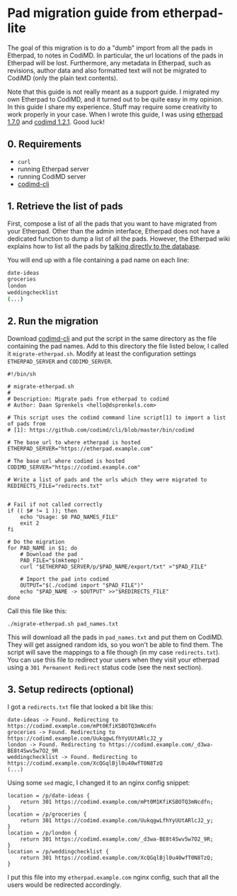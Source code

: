 # Pad migration guide from etherpad-lite

The goal of this migration is to do a "dumb" import from all the pads in Etherpad, to notes in
CodiMD. In particular, the url locations of the pads in Etherpad will be lost. Furthermore, any
metadata in Etherpad, such as revisions, author data and also formatted text will not be migrated
to CodiMD (only the plain text contents).

Note that this guide is not really meant as a support guide. I migrated my own Etherpad to CodiMD,
and it turned out to be quite easy in my opinion. In this guide I share my experience. Stuff may
require some creativity to work properly in your case. When I wrote this guide, I was using
[etherpad 1.7.0][] and [codimd 1.2.1][]. Good luck!

## 0. Requirements

- `curl`
- running Etherpad server
- running CodiMD server
- [codimd-cli][]

## 1. Retrieve the list of pads

First, compose a list of all the pads that you want to have migrated from your Etherpad. Other than
the admin interface, Etherpad does not have a dedicated function to dump a list of all the pads.
However, the Etherpad wiki explains how to list all the pads by [talking directly to the
database][howtolistallpads].

You will end up with a file containing a pad name on each line:

```bash
date-ideas
groceries
london
weddingchecklist
(...)
```

## 2. Run the migration

Download [codimd-cli][] and put the script in the same directory as the file containing the pad names.
Add to this directory the file listed below, I called it `migrate-etherpad.sh`. Modify at least the
configuration settings `ETHERPAD_SERVER` and `CODIMD_SERVER`.

```shell
#!/bin/sh

# migrate-etherpad.sh
#
# Description: Migrate pads from etherpad to codimd
# Author: Daan Sprenkels <hello@dsprenkels.com>

# This script uses the codimd command line script[1] to import a list of pads from
# [1]: https://github.com/codimd/cli/blob/master/bin/codimd

# The base url to where etherpad is hosted
ETHERPAD_SERVER="https://etherpad.example.com"

# The base url where codimd is hosted
CODIMD_SERVER="https://codimd.example.com"

# Write a list of pads and the urls which they were migrated to
REDIRECTS_FILE="redirects.txt"


# Fail if not called correctly
if (( $# != 1 )); then
    echo "Usage: $0 PAD_NAMES_FILE"
    exit 2
fi

# Do the migration
for PAD_NAME in $1; do
    # Download the pad
    PAD_FILE="$(mktemp)"
    curl "$ETHERPAD_SERVER/p/$PAD_NAME/export/txt" >"$PAD_FILE"

    # Import the pad into codimd
    OUTPUT="$(./codimd import "$PAD_FILE")"
    echo "$PAD_NAME -> $OUTPUT" >>"$REDIRECTS_FILE"
done
```

Call this file like this:

```shell
./migrate-etherpad.sh pad_names.txt
```

This will download all the pads in `pad_names.txt` and put them on CodiMD. They will get assigned
random ids, so you won't be able to find them. The script will save the mappings to a file though
(in my case `redirects.txt`). You can use this file to redirect your users when they visit your
etherpad using a `301 Permanent Redirect` status code (see the next section).

## 3. Setup redirects (optional)

I got a `redirects.txt` file that looked a bit like this:

```log
date-ideas -> Found. Redirecting to https://codimd.example.com/mPt0KfiKSBOTQ3mNcdfn
groceries -> Found. Redirecting to https://codimd.example.com/UukqgwLfhYyUUtARlcJ2_y
london -> Found. Redirecting to https://codimd.example.com/_d3wa-BE8t4Swv5w7O2_9R
weddingchecklist -> Found. Redirecting to https://codimd.example.com/XcQGqlBjl0u40wfT0N8TzQ
(...)
```

Using some `sed` magic, I changed it to an nginx config snippet:

```nginx
location = /p/date-ideas {
    return 301 https://codimd.example.com/mPt0M1KfiKSBOTQ3mNcdfn;
}
location = /p/groceries {
    return 301 https://codimd.example.com/UukqgwLfhYyUUtARlcJ2_y;
}
location = /p/london {
    return 301 https://codimd.example.com/_d3wa-BE8t4Swv5w7O2_9R;
}
location = /p/weddingchecklist {
    return 301 https://codimd.example.com/XcQGqlBjl0u40wfT0N8TzQ;
}
```

I put this file into my `etherpad.example.com` nginx config, such that all the users would be
redirected accordingly.

[etherpad 1.7.0]: https://github.com/ether/etherpad-lite/tree/1.7.0
[codimd 1.2.1]: https://github.com/codimd/server/tree/1.2.1
[codimd-cli]: https://github.com/codimd/cli/blob/master/bin/codimd
[howtolistallpads]: https://github.com/ether/etherpad-lite/wiki/How-to-list-all-pads/49701ecdcbe07aea7ad27ffa23aed0d99c2e17db
